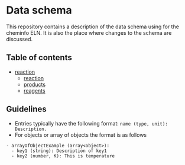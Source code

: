 # Data schema

This repository contains a description of the data schema using for the cheminfo ELN.
It is also the place where changes to the schema are discussed.

## Table of contents

- [reaction](./reaction)
  - [reaction](./reaction.md)
  - [products](./products.md)
  - [reagents](./reagents.md)

## Guidelines

- Entries typically have the following format: `name (type, unit): Description.`
- For objects or array of objects the format is as follows

```
- arrayOfObjectExample (array<object>):
  - key1 (string): Description of key1
  - key2 (number, K): This is temperature
```

